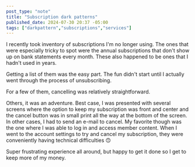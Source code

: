 ```yaml
---
post_type: "note"
title: "Subscription dark patterns"
published_date: 2024-07-30 20:37 -05:00
tags: ["darkpattern","subscriptions","services"]
---
```


I recently took inventory of subscriptions I'm no longer using. The ones that were especially tricky to spot were the annual subscriptions that don't show up on bank statements every month. These also happened to be ones that I hadn't used in years. 

Getting a list of them was the easy part. The fun didn't start until I actually went through the process of unsubscribing. 

For a few of them, cancelling was relatively straightforward. 

Others, it was an adventure. Best case, I was presented with several screens where the option to keep my subscription was front and center and the cancel button was in small print all the way at the bottom of the screen. In other cases, I had to send an e-mail to cancel. My favorite though was the one where I was able to log in and access member content. When I went to the account settings to try and cancel my subscription, they were conveniently having technical difficulties <span>&#x1F643;</span>

Super frustrating experience all around, but happy to get it done so I get to keep more of my money.
